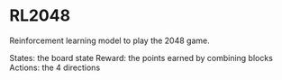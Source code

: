 # RL2048

Reinforcement learning model to play the 2048 game.

States: the board state
Reward: the points earned by combining blocks
Actions: the 4 directions
